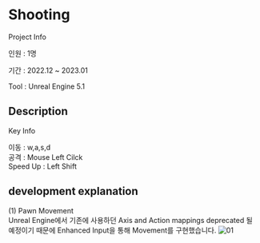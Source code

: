 Shooting
=============
Project Info

인원 : 1명

기간 : 2022.12 ~ 2023.01

Tool : Unreal Engine 5.1


Description
-------------
Key Info

이동 : w,a,s,d  
공격 : Mouse Left Cilck  
Speed Up : Left Shift  



development explanation
-------------
(1) Pawn Movement  
Unreal Engine에서 기존에 사용하던 Axis and Action mappings deprecated 될 예정이기 때문에 Enhanced Input을 통해 Movement를 구현했습니다.
![01](https://user-images.githubusercontent.com/49023743/218031643-727fefb8-ac76-455f-92be-abed6d32b501.PNG)

